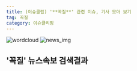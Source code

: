 ```yaml
---
title: (이슈클립) '**꼭질**' 관련 이슈, 기사 모아 보기
tag: 꼭질
category: 이슈클리핑
---
```

![wordcloud](https://s3.ap-northeast-2.amazonaws.com/lyrics101-wordcloud/2018-09-22-1537627552.png)
![news_img](https://user-images.githubusercontent.com/42597476/44507050-1206f400-a6e4-11e8-8d98-7ffbfebb353f.png)
## **'**꼭질**'** 뉴스속보 검색결과

